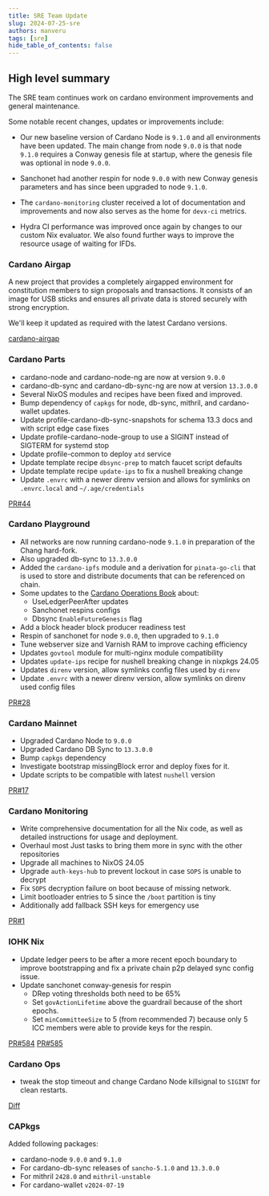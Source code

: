 ```yaml
---
title: SRE Team Update
slug: 2024-07-25-sre
authors: manveru
tags: [sre]
hide_table_of_contents: false
---
```


## High level summary

The SRE team continues work on cardano environment improvements and general maintenance.

Some notable recent changes, updates or improvements include:

* Our new baseline version of Cardano Node is `9.1.0` and all environments have been updated.
  The main change from node `9.0.0` is that node `9.1.0` requires a Conway genesis file at startup, where the genesis file was optional in node `9.0.0`.

* Sanchonet had another respin for node `9.0.0` with new Conway genesis parameters and has since been upgraded to node `9.1.0`.

* The `cardano-monitoring` cluster received a lot of documentation and improvements and now also serves as the home for `devx-ci` metrics.

* Hydra CI performance was improved once again by changes to our custom Nix evaluator.
  We also found further ways to improve the resource usage of waiting for IFDs.

### Cardano Airgap

A new project that provides a completely airgapped environment for constitution members to sign proposals and transactions.
It consists of an image for USB sticks and ensures all private data is stored securely with strong encryption.

We'll keep it updated as required with the latest Cardano versions.

[cardano-airgap](https://github.com/Intersectmbo/cardano-airgap)

### Cardano Parts

* cardano-node and cardano-node-ng are now at version `9.0.0`
* cardano-db-sync and cardano-db-sync-ng are now at version `13.3.0.0`
* Several NixOS modules and recipes have been fixed and improved.
* Bump dependency of `capkgs` for node, db-sync, mithril, and cardano-wallet updates.
* Update profile-cardano-db-sync-snapshots for schema 13.3 docs and with script edge case fixes
* Update profile-cardano-node-group to use a SIGINT instead of SIGTERM for systemd stop
* Update profile-common to deploy `atd` service
* Update template recipe `dbsync-prep` to match faucet script defaults
* Update template recipe `update-ips` to fix a nushell breaking change
* Update `.envrc` with a newer direnv version and allows for symlinks on `.envrc.local` and `~/.age/credentials`

[PR#44](https://github.com/input-output-hk/cardano-parts/pull/44)

### Cardano Playground

* All networks are now running cardano-node `9.1.0` in preparation of the Chang hard-fork.
* Also upgraded db-sync to `13.3.0.0`
* Added the `cardano-ipfs` module and a derivation for `pinata-go-cli` that is used to store and distribute documents that can be referenced on chain.
* Some updates to the [Cardano Operations Book](https://book.play.dev.cardano.org/) about:
  * UseLedgerPeerAfter updates
  * Sanchonet respins configs
  * Dbsync `EnableFutureGenesis` flag
* Add a block header block producer readiness test
* Respin of sanchonet for node `9.0.0`, then upgraded to `9.1.0`
* Tune webserver size and Varnish RAM to improve caching efficiency
* Updates `govtool` module for multi-nginx module compatibility
* Updates `update-ips` recipe for nushell breaking change in nixpkgs 24.05
* Updates `direnv` version, allow symlinks config files used by `direnv`
* Update `.envrc` with a newer direnv version, allow symlinks on direnv used config files

[PR#28](https://github.com/input-output-hk/cardano-playground/pull/28)

### Cardano Mainnet

* Upgraded Cardano Node to `9.0.0`
* Upgraded Cardano DB Sync to `13.3.0.0`
* Bump `capkgs` dependency
* Investigate bootstrap missingBlock error and deploy fixes for it.
* Update scripts to be compatible with latest `nushell` version

[PR#17](https://github.com/input-output-hk/cardano-mainnet/pull/17)

### Cardano Monitoring

* Write comprehensive documentation for all the Nix code, as well as detailed instructions for usage and deployment.
* Overhaul most Just tasks to bring them more in sync with the other repositories
* Upgrade all machines to NixOS 24.05
* Upgrade `auth-keys-hub` to prevent lockout in case `SOPS` is unable to decrypt
* Fix `SOPS` decryption failure on boot because of missing network.
* Limit bootloader entries to 5 since the `/boot` partition is tiny
* Additionally add fallback SSH keys for emergency use

[PR#1](https://github.com/input-output-hk/cardano-monitoring/pull/1)

### IOHK Nix

* Update ledger peers to be after a more recent epoch boundary to improve bootstrapping and fix a private chain p2p delayed sync config issue.
* Update sanchonet conway-genesis for respin
  * DRep voting thresholds both need to be 65%
  * Set `govActionLifetime` above the guardrail because of the short epochs.
  * Set `minCommitteeSize` to 5 (from recommended 7) because only 5 ICC members were able to provide keys for the respin.

[PR#584](https://github.com/input-output-hk/iohk-nix/pull/584)
[PR#585](https://github.com/input-output-hk/iohk-nix/pull/585)

### Cardano Ops

* tweak the stop timeout and change Cardano Node killsignal to `SIGINT` for clean restarts.

[Diff](https://github.com/input-output-hk/cardano-ops/compare/7dd0502...07a4721)

### CAPkgs

Added following packages:

* cardano-node `9.0.0` and `9.1.0`
* For cardano-db-sync releases of `sancho-5.1.0` and `13.3.0.0`
* For mithril `2428.0` and `mithril-unstable`
* For cardano-wallet `v2024-07-19`
